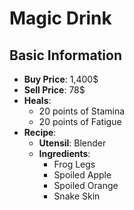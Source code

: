 # Magic Drink

## Basic Information

- **Buy Price**: 1,400$
- **Sell Price**: 78$
- **Heals**:
  - 20 points of Stamina
  - 20 points of Fatigue
- **Recipe**:
  - **Utensil**: Blender
  - **Ingredients**:
    - Frog Legs
    - Spoiled Apple
    - Spoiled Orange
    - Snake Skin